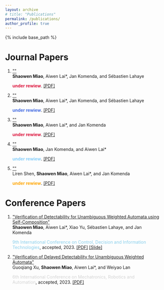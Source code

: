```yaml
---
layout: archive
# title: "Publications"
permalink: /publications/
author_profile: true
---
```


{% include base_path %}

# Journal Papers
1. [""]()  
   **Shaowen Miao**, Aiwen Lai*, Jan Komenda, and S&eacute;bastien Lahaye
   <div><font color="Crimson"><b>under rewiew</b></font>. <a href="">[PDF]</a></div>

2. [""]()  
   **Shaowen Miao**, Aiwen Lai*, Jan Komenda, and S&eacute;bastien Lahaye
   <div><font color="RoyalBlue"><b>under rewiew</b></font>. <a href="">[PDF]</a></div>

3. [""]()  
   **Shaowen Miao**, Aiwen Lai*, and Jan Komenda
   <div><font color="Crimson"><b>under rewiew</b></font>. <a href="">[PDF]</a></div>

4. [""]()  
   **Shaowen Miao**, Jan Komenda, and Aiwen Lai*
   <div><font color="LightSkyBlue"><b>under rewiew</b></font>. <a href="">[PDF]</a></div>

5. [""]()  
   Liren Shen, **Shaowen Miao**, Aiwen Lai*, and Jan Komenda
   <div><font color="Orange"><b>under rewiew</b></font>. <a href="">[PDF]</a></div>

<!-- 5. [""]()  
   Keru Chen, **Shaowen Miao**, Ji Ma*, and Aiwen Lai
   <div><font color="Lime"><b>under rewiew</b></font>. <a href="">[PDF]</a></div> -->

<!-- 6. [""]()  
   Zhiyuan Huang, **Shaowen Miao**, Aiwen Lai, Xiao Yu*, and Weiyao Lan
   <div><font color="LightCoral"><b>under rewiew</b></font>. <a href="">[PDF]</a></div> -->

# Conference Papers
1. ["Verification of Detectability for Unambiguous Weighted Automata using Self-Composition"]()  
   **Shaowen Miao**, Aiwen Lai*, Xiao Yu, S&eacute;bastien Lahaye, and Jan Komenda
   <div><font color="SkyBlue">9th International Conference on Control, Decision and Information Technologies</font>, accepted, 2023. <a href="https://jiro-m.github.io/papers/23CoDIT.pdf">[PDF]</a> <a href="https://jiro-m.github.io/slides/23CoDIT_PPT.pdf">[Slide]</a></div>

2. ["Verification of Delayed Detectability for Unambiguous Weighted Automata"]()  
   Guoqiang Xu, **Shaowen Miao**, Aiwen Lai*, and Weiyao Lan<br>
   <div><font color="LightGrey">6th International Conference on Mechatronics, Robotics and Automation</font>, accepted, 2023. <a href="">[PDF]</a></div>

<!-- 2. [""]()  
   Liren Shen, **Shaowen Miao**, Aiwen Lai*, and Weiyao Lan<br>
   <div><font color="">under rewiew</font>. <a href="">[PDF]</a></div> -->

